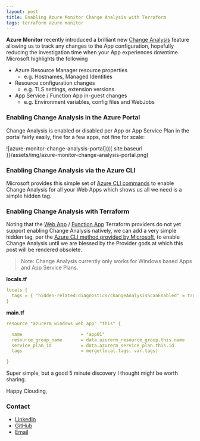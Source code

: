 ```yaml
---
layout: post
title: Enabling Azure Monitor Change Analysis with Terraform
tags: terraform azure monitor
---
```


**Azure Monitor** recently introduced a brilliant new [Change Analysis](https://learn.microsoft.com/en-us/azure/azure-monitor/change/change-analysis) feature allowing us to track any changes to the App configuration, hopefully reducing the investigation time when your App experiences downtime. Microsoft highlights the following
- Azure Resource Manager resource properties
  - e.g. Hostnames, Managed Identities
- Resource configuration changes
  - e.g. TLS settings, extension versions
- App Service / Function App in-guest changes
  - e.g. Environment variables, config files and WebJobs


### Enabling Change Analysis in the Azure Portal
Change Analysis is enabled or disabled per App or App Service Plan in the portal fairly easily, fine for a few apps, not fine for scale:

![azure-monitor-change-analysis-portal]({{ site.baseurl }}/assets/img/azure-monitor-change-analysis-portal.png)


### Enabling Change Analysis via the Azure CLI
Microsoft provides this simple set of [Azure CLI commands](https://learn.microsoft.com/en-us/azure/azure-monitor/change/change-analysis-enable#run-the-following-script) to enable Change Analysis for all your Web Apps which shows us all we need is a simple hidden tag.


### Enabling Change Analysis with Terraform
Noting that the [Web App](https://registry.terraform.io/providers/hashicorp/azurerm/latest/docs/resources/windows_web_app) / [Function App](https://registry.terraform.io/providers/hashicorp/azurerm/latest/docs/resources/windows_function_app) Terraform providers do not yet support enabling Change Analysis natively, we can add a very simple hidden tag, per the [Azure CLI method provided by Microsoft](https://learn.microsoft.com/en-us/azure/azure-monitor/change/change-analysis-enable#run-the-following-script), to enable Change Analysis until we are blessed by the Provider gods at which this post will be rendered obsolete.

> Note: Change Analysis currently only works for Windows based Apps and App Service Plans.

**locals.tf**
```yaml
locals {
  tags = { "hidden-related:diagnostics/changeAnalysisScanEnabled" = true }
}
```

**main.tf**
```yaml
resource "azurerm_windows_web_app" "this" {

  name                      = "app01"
  resource_group_name       = data.azurerm_resource_group.this.name
  service_plan_id           = data.azurerm_service_plan.this.id
  tags                      = merge(local.tags, var.tags)

}
```

Super simple, but a good 5 minute discovery I thought might be worth sharing.

Happy Clouding,

### Contact

- [LinkedIn](https://www.linkedin.com/in/adamcybersec/)<br>
- [GitHub](https://github.com/adamcybersec/)<br>
- [Email](mailto:github@adamcybersec.com)